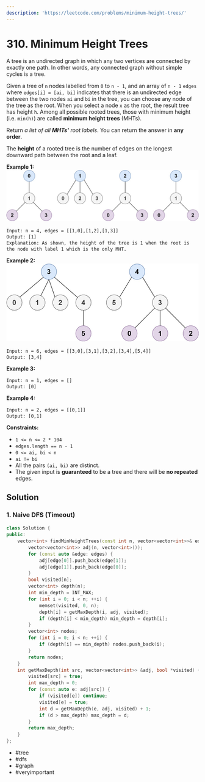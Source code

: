 ```yaml
---
description: 'https://leetcode.com/problems/minimum-height-trees/'
---
```


# 310. Minimum Height Trees



A tree is an undirected graph in which any two vertices are connected by exactly one path. In other words, any connected graph without simple cycles is a tree.

Given a tree of `n` nodes labelled from `0` to `n - 1`, and an array of `n - 1` `edges` where `edges[i] = [ai, bi]` indicates that there is an undirected edge between the two nodes `ai` and `bi` in the tree, you can choose any node of the tree as the root. When you select a node `x` as the root, the result tree has height `h`. Among all possible rooted trees, those with minimum height \(i.e. `min(h)`\)  are called **minimum height trees** \(MHTs\).

Return _a list of all **MHTs'** root labels_. You can return the answer in **any order**.

The **height** of a rooted tree is the number of edges on the longest downward path between the root and a leaf.

**Example 1:** ![](../.gitbook/assets/e1.jpg)

```text
Input: n = 4, edges = [[1,0],[1,2],[1,3]]
Output: [1]
Explanation: As shown, the height of the tree is 1 when the root is the node with label 1 which is the only MHT.
```

**Example 2:** ![](../.gitbook/assets/e2.jpg)

```text
Input: n = 6, edges = [[3,0],[3,1],[3,2],[3,4],[5,4]]
Output: [3,4]
```

**Example 3:**

```text
Input: n = 1, edges = []
Output: [0]
```

**Example 4:**

```text
Input: n = 2, edges = [[0,1]]
Output: [0,1]
```

**Constraints:**

* `1 <= n <= 2 * 104`
* `edges.length == n - 1`
* `0 <= ai, bi < n`
* `ai != bi`
* All the pairs `(ai, bi)` are distinct.
* The given input is **guaranteed** to be a tree and there will be **no repeated** edges.

## Solution

### 1. Naive DFS \(Timeout\) 

```cpp
class Solution {
public:
    vector<int> findMinHeightTrees(const int n, vector<vector<int>>& edges) {
        vector<vector<int>> adj(n, vector<int>());
        for (const auto &edge: edges) {
            adj[edge[0]].push_back(edge[1]);
            adj[edge[1]].push_back(edge[0]);
        }
        bool visited[n];
        vector<int> depth(n);
        int min_depth = INT_MAX;
        for (int i = 0; i < n; ++i) {
            memset(visited, 0, n);
            depth[i] = getMaxDepth(i, adj, visited);
            if (depth[i] < min_depth) min_depth = depth[i];
        }
        vector<int> nodes;
        for (int i = 0; i < n; ++i) {
            if (depth[i] == min_depth) nodes.push_back(i);
        }
        return nodes;
    }
    int getMaxDepth(int src, vector<vector<int>> &adj, bool *visited) {
        visited[src] = true;
        int max_depth = 0;
        for (const auto e: adj[src]) {
            if (visited[e]) continue;
            visited[e] = true;
            int d = getMaxDepth(e, adj, visited) + 1;
            if (d > max_depth) max_depth = d;
        }
        return max_depth;
    }
};
```

* \#tree
* \#dfs
* \#graph
* \#veryimportant

